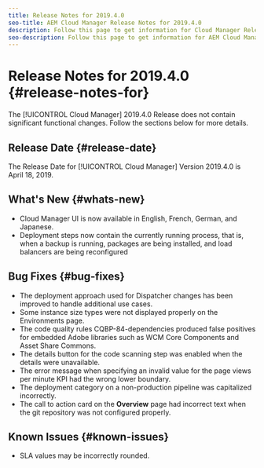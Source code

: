 ```yaml
---
title: Release Notes for 2019.4.0
seo-title: AEM Cloud Manager Release Notes for 2019.4.0
description: Follow this page to get information for Cloud Manager Release 2019.4.0.
seo-description: Follow this page to get information for AEM Cloud Manager Release 2019.4.0.
---
```


# Release Notes for 2019.4.0 {#release-notes-for}

The [!UICONTROL Cloud Manager] 2019.4.0 Release does not contain significant functional changes. Follow the sections below for more details.

## Release Date {#release-date}

The Release Date for [!UICONTROL Cloud Manager] Version 2019.4.0 is April 18, 2019.

## What's New {#whats-new}

* Cloud Manager UI is now available in English, French, German, and Japanese.
* Deployment steps now contain the currently running process, that is, when a backup is running, packages are being installed, and load balancers are being reconfigured

## Bug Fixes {#bug-fixes}

* The deployment approach used for Dispatcher changes has been improved to handle additional use cases.
* Some instance size types were not displayed properly on the Environments page.
* The code quality rules CQBP-84-dependencies produced false positives for embedded Adobe libraries such as WCM Core Components and Asset Share Commons.
* The details button for the code scanning step was enabled when the details were unavailable.
* The error message when specifying an invalid value for the page views per minute KPI had the wrong lower boundary.
* The deployment category on a non-production pipeline was capitalized incorrectly.
* The call to action card on the **Overview** page had incorrect text when the git repository was not configured properly.

## Known Issues {#known-issues}

* SLA values may be incorrectly rounded.
